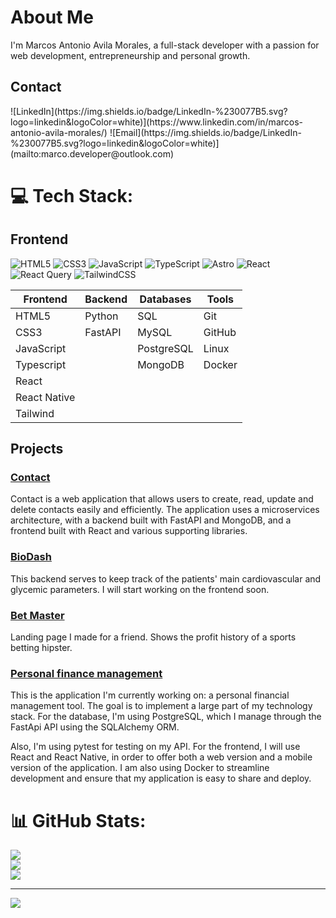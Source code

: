 <body >
<h1 class="poppins-extrabold">About Me</h1>

<p class="poppins-regular">I'm Marcos Antonio Avila Morales, a full-stack developer with a passion for web development, entrepreneurship and personal growth.</p>

<h2 class="poppins-semibold">Contact</h2>
![LinkedIn](https://img.shields.io/badge/LinkedIn-%230077B5.svg?logo=linkedin&logoColor=white)](https://www.linkedin.com/in/marcos-antonio-avila-morales/)
![Email](https://img.shields.io/badge/LinkedIn-%230077B5.svg?logo=linkedin&logoColor=white)](mailto:marco.developer@outlook.com)


# 💻 Tech Stack:
## Frontend
![HTML5](https://img.shields.io/badge/html5-%23E34F26.svg?style=flat&logo=html5&logoColor=white) ![CSS3](https://img.shields.io/badge/css3-%231572B6.svg?style=flat&logo=css3&logoColor=white) ![JavaScript](https://img.shields.io/badge/javascript-%23323330.svg?style=flat&logo=javascript&logoColor=%23F7DF1E) ![TypeScript](https://img.shields.io/badge/typescript-%23007ACC.svg?style=flat&logo=typescript&logoColor=white) ![Astro](https://img.shields.io/badge/astro-%232C2052.svg?style=flat&logo=astro&logoColor=white) ![React](https://img.shields.io/badge/react-%2320232a.svg?style=flat&logo=react&logoColor=%2361DAFB) ![React Query](https://img.shields.io/badge/-React%20Query-FF4154?style=flat&logo=react%20query&logoColor=white) ![TailwindCSS](https://img.shields.io/badge/tailwindcss-%2338B2AC.svg?style=flat&logo=tailwind-css&logoColor=white)

| **Frontend** | **Backend** | **Databases** | **Tools** |
| --- | --- | --- | --- |
| HTML5 | Python | SQL | Git |
| CSS3 | FastAPI | MySQL | GitHub |
| JavaScript |  | PostgreSQL | Linux |
| Typescript |  | MongoDB | Docker |
| React |  | |  |
| React Native |  | |  |
| Tailwind |  | |  |

<h2 class="poppins-semibold">Projects</h2>

<div class="grid-container-project">
	<div class="grid-item grid-item-project">
		<h3 class="poppins-medium project-h3"><a href='https://github.com/markospy/contacts' >Contact</a></h3>
		<p class='project-p'>Contact is a web application that allows users to create, read, update and delete contacts easily and efficiently. The application uses a microservices architecture, with a backend built with FastAPI and MongoDB, and a frontend built with React and various supporting libraries.<p>
	</div>
	<div class="grid-item project">
		<h3 class="poppins-medium project-h3"><a href='https://github.com/markospy/biodash' >BioDash</a></h3>
		<p class='project-p'>This backend serves to keep track of the patients' main cardiovascular and glycemic parameters. I will start working on the frontend soon.<p>
	</div>
	<div class="grid-item project">
		<h3 class="poppins-medium project-h3"><a href='https://github.com/markospy/landing_bet_master' >Bet Master</a></h3>
		<p class='project-p'>Landing page I made for a friend. Shows the profit history of a sports betting hipster.<p>
	</div>
	<div class="grid-item project">
		<h3 class="poppins-medium project-h3"><a href='https://github.com/markospy/personal_finance_management' >Personal finance management</a></h3>
<p class='project-p'>This is the application I'm currently working on: a personal financial management tool. The goal is to implement a large part of my technology stack. For the database, I'm using PostgreSQL, which I manage through the FastApi API using the SQLAlchemy ORM.
<p class='project-p'>Also, I'm using pytest for testing on my API. For the frontend, I will use React and React Native, in order to offer both a web version and a mobile version of the application. I am also using Docker to streamline development and ensure that my application is easy to share and deploy.
</div>

# 📊 GitHub Stats:
![](https://github-readme-stats.vercel.app/api?username=markospy&theme=light&hide_border=false&include_all_commits=false&count_private=false)<br/>
![](https://github-readme-streak-stats.herokuapp.com/?user=markospy&theme=light&hide_border=false)<br/>
![](https://github-readme-stats.vercel.app/api/top-langs/?username=markospy&theme=light&hide_border=false&include_all_commits=false&count_private=false&layout=compact)

---
[![](https://visitcount.itsvg.in/api?id=markospy&label=Profile%20Views&color=12&icon=5&pretty=true)](https://visitcount.itsvg.in)
